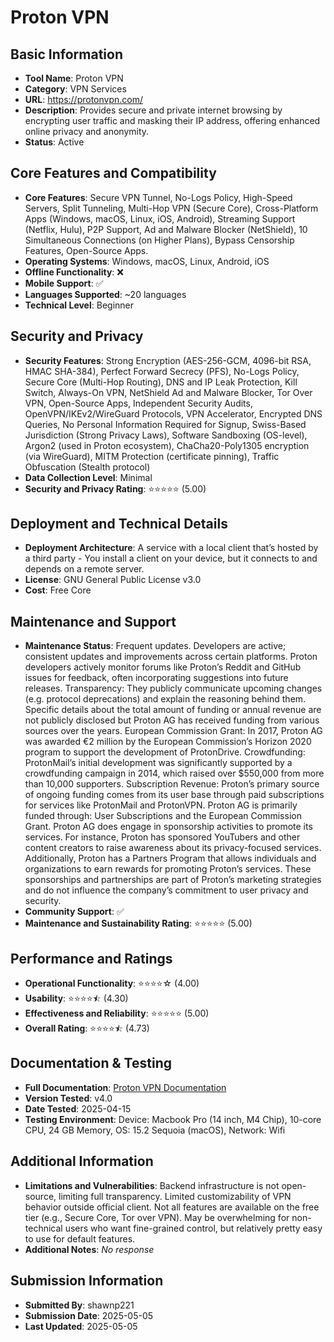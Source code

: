# Proton VPN

## Basic Information
- **Tool Name**: Proton VPN
- **Category**: VPN Services
- **URL**: https://protonvpn.com/
- **Description**: Provides secure and private internet browsing by encrypting user traffic and masking their IP address, offering enhanced online privacy and anonymity.
- **Status**: Active

## Core Features and Compatibility
- **Core Features**: Secure VPN Tunnel, No-Logs Policy, High-Speed Servers, Split Tunneling, Multi-Hop VPN (Secure Core), Cross-Platform Apps (Windows, macOS, Linux, iOS, Android), Streaming Support (Netflix, Hulu), P2P Support, Ad and Malware Blocker (NetShield), 10 Simultaneous Connections (on Higher Plans), Bypass Censorship Features, Open-Source Apps.
- **Operating Systems**: Windows, macOS, Linux, Android, iOS
- **Offline Functionality**: ❌
- **Mobile Support**: ✅
- **Languages Supported**: ~20 languages
- **Technical Level**: Beginner

## Security and Privacy
- **Security Features**: Strong Encryption (AES-256-GCM, 4096-bit RSA, HMAC SHA-384), Perfect Forward Secrecy (PFS), No-Logs Policy, Secure Core (Multi-Hop Routing), DNS and IP Leak Protection, Kill Switch, Always-On VPN, NetShield Ad and Malware Blocker, Tor Over VPN, Open-Source Apps, Independent Security Audits, OpenVPN/IKEv2/WireGuard Protocols, VPN Accelerator, Encrypted DNS Queries, No Personal Information Required for Signup, Swiss-Based Jurisdiction (Strong Privacy Laws), Software Sandboxing (OS-level), Argon2 (used in Proton ecosystem), ChaCha20-Poly1305 encryption (via WireGuard), MITM Protection (certificate pinning), Traffic Obfuscation (Stealth protocol)
- **Data Collection Level**: Minimal
- **Security and Privacy Rating**: ⭐⭐⭐⭐⭐ (5.00)

## Deployment and Technical Details
- **Deployment Architecture**: A service with a local client that’s hosted by a third party - You install a client on your device, but it connects to and depends on a remote server.
- **License**: GNU General Public License v3.0
- **Cost**: Free Core

## Maintenance and Support
- **Maintenance Status**: Frequent updates. Developers are active; consistent updates and improvements across certain platforms. Proton developers actively monitor forums like Proton’s Reddit and GitHub issues for feedback, often incorporating suggestions into future releases. Transparency: They publicly communicate upcoming changes (e.g. protocol deprecations) and explain the reasoning behind them. Specific details about the total amount of funding or annual revenue are not publicly disclosed but Proton AG has received funding from various sources over the years. European Commission Grant: In 2017, Proton AG was awarded €2 million by the European Commission’s Horizon 2020 program to support the development of ProtonDrive. Crowdfunding: ProtonMail’s initial development was significantly supported by a crowdfunding campaign in 2014, which raised over $550,000 from more than 10,000 supporters. Subscription Revenue: Proton’s primary source of ongoing funding comes from its user base through paid subscriptions for services like ProtonMail and ProtonVPN. Proton AG is primarily funded through: User Subscriptions and the European Commission Grant. Proton AG does engage in sponsorship activities to promote its services. For instance, Proton has sponsored YouTubers and other content creators to raise awareness about its privacy-focused services. Additionally, Proton has a Partners Program that allows individuals and organizations to earn rewards for promoting Proton’s services. These sponsorships and partnerships are part of Proton’s marketing strategies and do not influence the company’s commitment to user privacy and security.
- **Community Support**: ✅
- **Maintenance and Sustainability Rating**: ⭐⭐⭐⭐⭐ (5.00)

## Performance and Ratings
- **Operational Functionality**: ⭐⭐⭐⭐☆ (4.00)
- **Usability**: ⭐⭐⭐⭐⯪ (4.30)
- **Effectiveness and Reliability**: ⭐⭐⭐⭐⭐ (5.00)
- **Overall Rating**: ⭐⭐⭐⭐⯪ (4.73)

## Documentation & Testing
- **Full Documentation**: [Proton VPN Documentation](https://github.com/user-attachments/files/20034866/ProtonVPN.Analysis.pdf)
- **Version Tested**: v4.0
- **Date Tested**: 2025-04-15
- **Testing Environment**: Device: Macbook Pro (14 inch, M4 Chip), 10-core CPU, 24 GB Memory, OS: 15.2 Sequoia (macOS), Network: Wifi

## Additional Information
- **Limitations and Vulnerabilities**: Backend infrastructure is not open-source, limiting full transparency. Limited customizability of VPN behavior outside official client. Not all features are available on the free tier (e.g., Secure Core, Tor over VPN). May be overwhelming for non-technical users who want fine-grained control, but relatively pretty easy to use for default features.
- **Additional Notes**: _No response_

## Submission Information
- **Submitted By**: shawnp221
- **Submission Date**: 2025-05-05
- **Last Updated**: 2025-05-05
